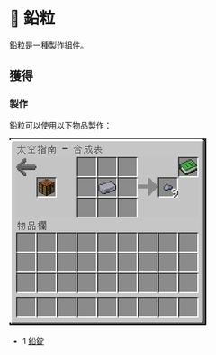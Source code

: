 # 💎 鉛粒

鉛粒是一種製作組件。

## 獲得

### 製作

鉛粒可以使用以下物品製作：

![](<../.gitbook/assets/image (224).png>)

* 1 [鉛錠](Lead-Ingot.md)
